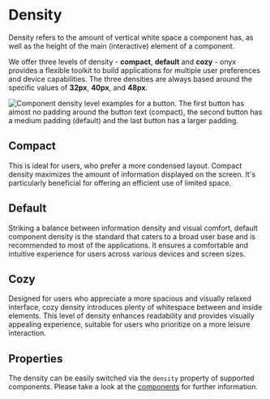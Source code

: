 # Density

Density refers to the amount of vertical white space a component has, as well as the height of the main (interactive) element of a component.

We offer three levels of density - **compact**, **default** and **cozy** - onyx provides a flexible toolkit to build applications for multiple user preferences and device capabilities. The three densities are always based around the specific values of **32px**, **40px**, and **48px**.

![Component density level examples for a button. The first button has almost no padding around the button text (compact), the second button has a medium padding (default) and the last button has a larger padding.](/assets/density.png)

## Compact

This is ideal for users, who prefer a more condensed layout. Compact density maximizes the amount of information displayed on the screen. It's particularly beneficial for offering an efficient use of limited space.

## Default

Striking a balance between information density and visual comfort, default component density is the standard that caters to a broad user base and is recommended to most of the applications. It ensures a comfortable and intuitive experience for users across various devices and screen sizes.

## Cozy

Designed for users who appreciate a more spacious and visually relaxed interface, cozy density introduces plenty of whitespace between and inside elements. This level of density enhances readability and provides visually appealing experience, suitable for users who prioritize on a more leisure interaction.

## Properties

The density can be easily switched via the `density` property of supported components. Please take a look at the [components](/development/components) for further information.
